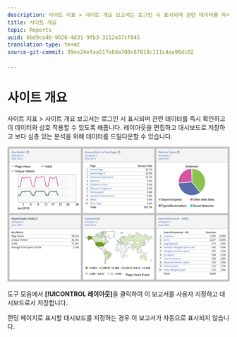 ```yaml
---
description: 사이트 지표 > 사이트 개요 보고서는 로그인 시 표시되며 관련 데이터를 즉시 확인하고 이 데이터와 상호 작용할 수 있도록 해줍니다. 레이아웃을 편집하고 대시보드로 저장하고 보다 심층 있는 분석을 위해 데이터를 드릴다운할 수 있습니다.
title: 사이트 개요
topic: Reports
uuid: 6bd9ca4b-9026-4d31-9fb3-3112a37cf845
translation-type: tm+mt
source-git-commit: 99ee24efaa517e8da700c67818c111c4aa90dc02

---
```



# 사이트 개요

사이트 지표 > 사이트 개요 보고서는 로그인 시 표시되며 관련 데이터를 즉시 확인하고 이 데이터와 상호 작용할 수 있도록 해줍니다. 레이아웃을 편집하고 대시보드로 저장하고 보다 심층 있는 분석을 위해 데이터를 드릴다운할 수 있습니다.

![](assets/site_overview_report.png)

도구 모음에서 **[!UICONTROL 레이아웃]**&#x200B;을 클릭하여 이 보고서를 사용자 지정하고 대시보드로서 저장합니다.

랜딩 페이지로 표시할 대시보드를 지정하는 경우 이 보고서가 자동으로 표시되지 않습니다.
